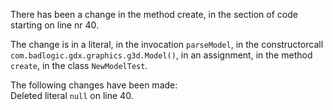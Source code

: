 There has been a change in the method create, in the section of code starting on line nr 40.
  
The change is in a literal, in the invocation ```parseModel```, in the constructorcall ```com.badlogic.gdx.graphics.g3d.Model()```, in an assignment, in the method ```create```, in the class ```NewModelTest```.
  
The following changes have been made:  
Deleted literal ```null``` on line 40.  
